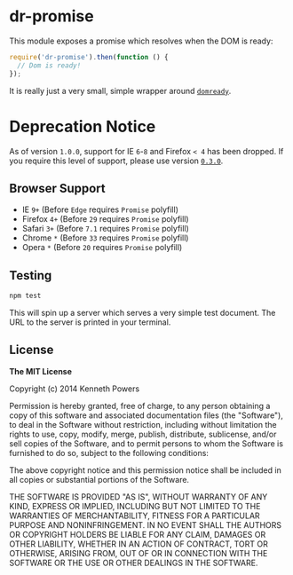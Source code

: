 # dr-promise

This module exposes a promise which resolves when the DOM is ready:

``` js
require('dr-promise').then(function () {
  // Dom is ready!
});
```

It is really just a very small, simple wrapper around [`domready`].

# Deprecation Notice

As of version `1.0.0`, support for IE `6`-`8` and Firefox `< 4` has been
dropped. If you require this level of support, please use version [`0.3.0`].

## Browser Support

* IE `9+` (Before `Edge` requires `Promise` polyfill)
* Firefox `4+` (Before `29` requires `Promise` polyfill)
* Safari `3+` (Before `7.1` requires `Promise` polyfill)
* Chrome `*` (Before `33` requires `Promise` polyfill)
* Opera `*` (Before `20` requires `Promise` polyfill)

## Testing

```sh
npm test
```

This will spin up a server which serves a very simple test document. The URL to
the server is printed in your terminal.

## License

**The MIT License**

Copyright (c) 2014 Kenneth Powers

Permission is hereby granted, free of charge, to any person obtaining a copy
of this software and associated documentation files (the "Software"), to deal
in the Software without restriction, including without limitation the rights
to use, copy, modify, merge, publish, distribute, sublicense, and/or sell
copies of the Software, and to permit persons to whom the Software is
furnished to do so, subject to the following conditions:

The above copyright notice and this permission notice shall be included in all
copies or substantial portions of the Software.

THE SOFTWARE IS PROVIDED "AS IS", WITHOUT WARRANTY OF ANY KIND, EXPRESS OR
IMPLIED, INCLUDING BUT NOT LIMITED TO THE WARRANTIES OF MERCHANTABILITY,
FITNESS FOR A PARTICULAR PURPOSE AND NONINFRINGEMENT. IN NO EVENT SHALL THE
AUTHORS OR COPYRIGHT HOLDERS BE LIABLE FOR ANY CLAIM, DAMAGES OR OTHER
LIABILITY, WHETHER IN AN ACTION OF CONTRACT, TORT OR OTHERWISE, ARISING FROM,
OUT OF OR IN CONNECTION WITH THE SOFTWARE OR THE USE OR OTHER DEALINGS IN THE
SOFTWARE.

[`domready`]: https://github.com/ded/domready "domReady"
[`0.3.0`]: https://github.com/KenPowers/dr-promise/tree/v0.3.0 "v0.3.0"
